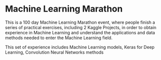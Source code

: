 # Machine Learning Marathon
This is a 100 day Machine Learning Marathon event, where people finish a series of practical exercises, including 2 Kaggle Projects, in order to obtain experience in Machine Learning and understand the applications and data methods needed to enter the Machine Learning field.

This set of experience includes Machine Learning models, Keras for Deep Learning, Convolution Neural Networks methods
